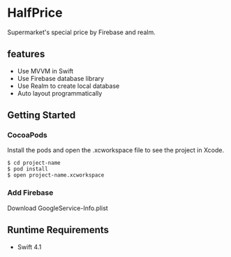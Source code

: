 # HalfPrice
Supermarket's special price by Firebase and realm.

## features

* Use MVVM in Swift
* Use Firebase database library
* Use Realm to create local database
* Auto layout programmatically



## Getting Started

### CocoaPods

Install the pods and open the .xcworkspace file to see the project in Xcode.

```
$ cd project-name
$ pod install
$ open project-name.xcworkspace
```

### Add Firebase 

Download GoogleService-Info.plist

## Runtime Requirements

 * Swift 4.1